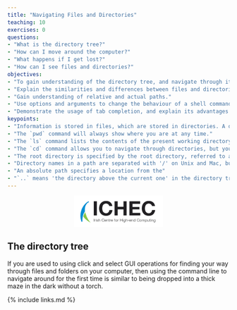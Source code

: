 ```yaml
---
title: "Navigating Files and Directories"
teaching: 10
exercises: 0
questions:
- "What is the directory tree?"
- "How can I move around the computer?"
- "What happens if I get lost?"
- "How can I see files and directories?"
objectives:
- "To gain understanding of the directory tree, and navigate through it as effectively as a GUI interface."
- "Explain the similarities and differences between files and directories."
- "Gain understanding of relative and actual paths."
- "Use options and arguments to change the behaviour of a shell command."
- "Demonstrate the usage of tab completion, and explain its advantages."
keypoints:
- "Information is stored in files, which are stored in directories. A directory is itself a file which contains references to other files."
- "The `pwd` command will always show where you are at any time."
- "The `ls` command lists the contents of the present working directory. Additional options and arguments can filter this list further."
- "The `cd` command allows you to navigate through directories, but you also need to direct it to where you want to go using `cd [path]`."
- "The root directory is specified by the root directory, referred to as `/`."
- "Directory names in a path are separated with '/' on Unix and Mac, but by '\' on Windows."
- "An absolute path specifies a location from the"
- "`..` means 'the directory above the current one' in the directory tree, whereas `.` on its own specifies 'the current directory'."
---
```


<p align="center"><img src="../fig/ICHEC_Logo.jpg" width="40%"/></p>

## The directory tree

If you are used to using click and select GUI operations for finding your way through files and folders on your
computer, then using the command line to navigate around for the first time is similar to being dropped into a 
thick maze in the dark without a torch. 

{% include links.md %}
